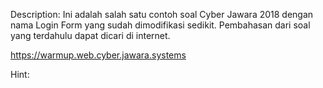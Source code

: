 Description:
Ini adalah salah satu contoh soal Cyber Jawara 2018 dengan nama Login Form yang sudah dimodifikasi sedikit. Pembahasan dari soal yang terdahulu dapat dicari di internet.

https://warmup.web.cyber.jawara.systems

Hint:
